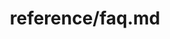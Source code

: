 ---
title: reference/faq.md
showAuthorInfo: false
redirect_path: https://kotlinlang.org/docs/faq.html
---